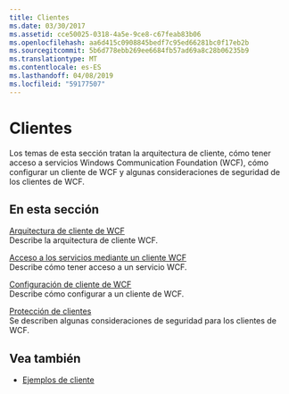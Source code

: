 ```yaml
---
title: Clientes
ms.date: 03/30/2017
ms.assetid: cce50025-0318-4a5e-9ce8-c67feab83b06
ms.openlocfilehash: aa6d415c0908845bedf7c95ed66281bc0f17eb2b
ms.sourcegitcommit: 5b6d778ebb269ee6684fb57ad69a8c28b06235b9
ms.translationtype: MT
ms.contentlocale: es-ES
ms.lasthandoff: 04/08/2019
ms.locfileid: "59177507"
---
```

# <a name="clients"></a>Clientes
Los temas de esta sección tratan la arquitectura de cliente, cómo tener acceso a servicios Windows Communication Foundation (WCF), cómo configurar un cliente de WCF y algunas consideraciones de seguridad de los clientes de WCF.  
  
## <a name="in-this-section"></a>En esta sección  
 [Arquitectura de cliente de WCF](../../../../docs/framework/wcf/feature-details/client-architecture.md)  
 Describe la arquitectura de cliente WCF.  
  
 [Acceso a los servicios mediante un cliente WCF](../../../../docs/framework/wcf/feature-details/accessing-services-using-a-client.md)  
 Describe cómo tener acceso a un servicio WCF.  
  
 [Configuración de cliente de WCF](../../../../docs/framework/wcf/feature-details/client-configuration.md)  
 Describe cómo configurar a un cliente de WCF.  
  
 [Protección de clientes](../../../../docs/framework/wcf/securing-clients.md)  
 Se describen algunas consideraciones de seguridad para los clientes de WCF.  
  
## <a name="see-also"></a>Vea también

- [Ejemplos de cliente](../samples/client.md)
